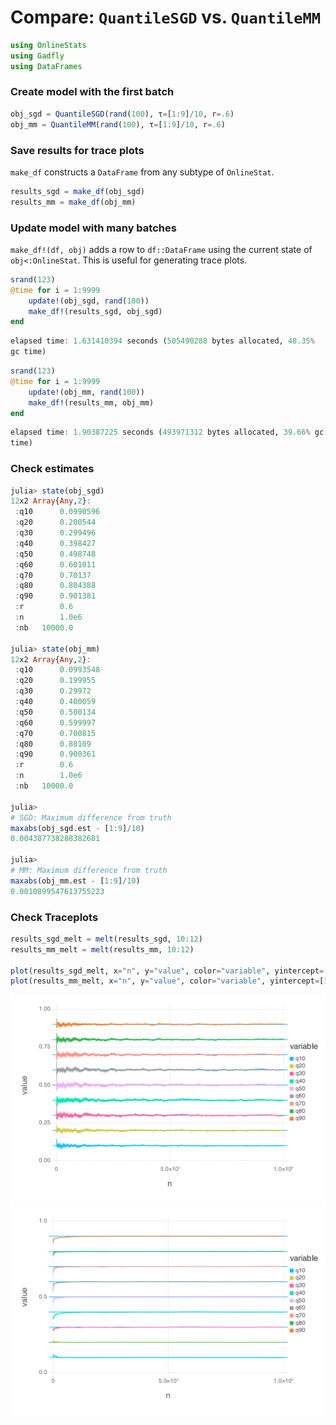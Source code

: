 
# Compare: `QuantileSGD` vs. `QuantileMM`


````julia
using OnlineStats
using Gadfly
using DataFrames
````





### Create model with the first batch
````julia
obj_sgd = QuantileSGD(rand(100), τ=[1:9]/10, r=.6)
obj_mm = QuantileMM(rand(100), τ=[1:9]/10, r=.6)
````





### Save results for trace plots

`make_df` constructs a `DataFrame` from any subtype of `OnlineStat`.

````julia
results_sgd = make_df(obj_sgd)
results_mm = make_df(obj_mm)
````





### Update model with many batches

`make_df!(df, obj)` adds a row to `df::DataFrame` using the current state of `obj<:OnlineStat`.  This is useful for generating trace plots.

````julia
srand(123)
@time for i = 1:9999
    update!(obj_sgd, rand(100))
    make_df!(results_sgd, obj_sgd)
end
````


````julia
elapsed time: 1.631410394 seconds (505490288 bytes allocated, 48.35%
gc time)
````




````julia
srand(123)
@time for i = 1:9999
    update!(obj_mm, rand(100))
    make_df!(results_mm, obj_mm)
end
````


````julia
elapsed time: 1.90387225 seconds (493971312 bytes allocated, 39.66% gc
time)
````





### Check estimates
````julia
julia> state(obj_sgd)
12x2 Array{Any,2}:
 :q10      0.0990596
 :q20      0.200544 
 :q30      0.299496 
 :q40      0.398427 
 :q50      0.498748 
 :q60      0.601011 
 :q70      0.70137  
 :q80      0.804388 
 :q90      0.901381 
 :r        0.6      
 :n        1.0e6    
 :nb   10000.0      

julia> state(obj_mm)
12x2 Array{Any,2}:
 :q10      0.0993548
 :q20      0.199955 
 :q30      0.29972  
 :q40      0.400059 
 :q50      0.500134 
 :q60      0.599997 
 :q70      0.700815 
 :q80      0.80109  
 :q90      0.900361 
 :r        0.6      
 :n        1.0e6    
 :nb   10000.0      

julia> 
# SGD: Maximum difference from truth
maxabs(obj_sgd.est - [1:9]/10)
0.004387738288382681

julia> 
# MM: Maximum difference from truth
maxabs(obj_mm.est - [1:9]/10)
0.0010899547613755223

````





### Check Traceplots
````julia
results_sgd_melt = melt(results_sgd, 10:12)
results_mm_melt = melt(results_mm, 10:12)

plot(results_sgd_melt, x="n", y="value", color="variable", yintercept=[1:9]/10, Geom.line, Geom.hline)
plot(results_mm_melt, x="n", y="value", color="variable", yintercept=[1:9]/10, Geom.line, Geom.hline)
````


![](figures/quantilecompare_7_1.png)
![](figures/quantilecompare_7_2.png)



